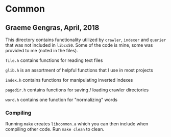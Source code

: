 # Common
## Graeme Gengras, April, 2018

This directory contains functionality utilized by `crawler`, `indexer` and `querier`
that was not included in `libcs50`.  Some of the code is mine, some was provided to me
(noted in the files).

`file.h` contains functions for reading text files

`glib.h` is an assortment of helpful functions that I use in most projects

`index.h` contains functions for manipulating inverted indexes

`pagedir.h` contains functions for saving / loading crawler directories

`word.h` contains one function for "normalizing" words

### Compiling
Running `make` creates `libcommon.a` which you can then include when compiling
other code.  Run `make clean` to clean.
